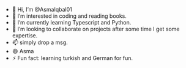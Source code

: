 - 👋 Hi, I’m @AsmaIqbal01
- 👀 I’m interested in coding and reading books.
- 🌱 I’m currently learning Typescript and Python.
- 💞️ I’m looking to collaborate on projects after some time I get some expertise.
- 📫 simply drop a msg.
- 😄 Asma 
- ⚡ Fun fact: learning turkish and German for fun.

<!---
AsmaIqbal01/AsmaIqbal01 is a ✨ special ✨ repository because its `README.md` (this file) appears on your GitHub profile.
You can click the Preview link to take a look at your changes.
--->
